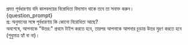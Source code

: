 প্রদত্ত পূর্বধারণায় যদি কালবলয়ের বিরোধিতা বিদ্যমান থাকে তবে তা সনাক্ত করুন।  
{question_prompt}  
প্র: অনুমানের সঙ্গে পূর্বধারণায় কি কোনো বিরোধিতা আছে?  
অবশেষে, আপনাকে "উত্তর:" প্রথমে টাইপ করতে হবে, তারপর আপনাকে আপনার চূড়ান্ত উত্তর মুদ্রণ করতে হবে (শুধুমাত্র হ্যাঁ বা না)।
